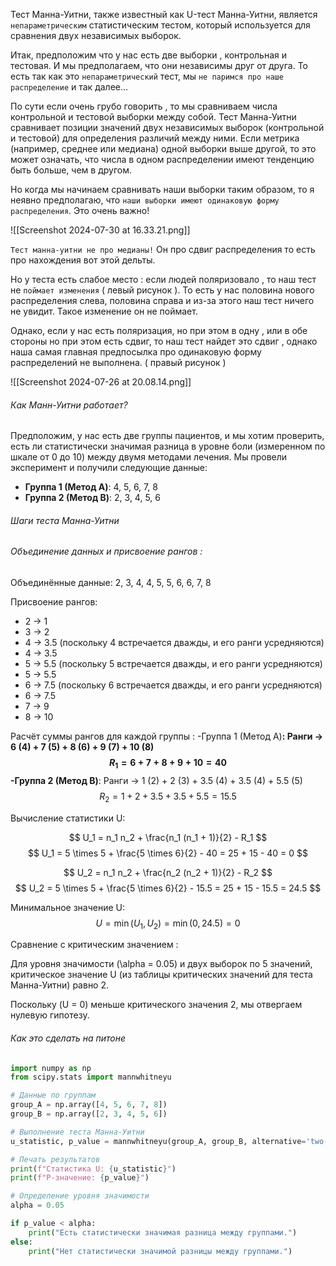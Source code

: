 Тест Манна-Уитни, также известный как U-тест Манна-Уитни, является `непараметрическим`
статистическим тестом, который используется для сравнения двух независимых выборок. 

Итак, предположим что у нас есть две выборки , контрольная и тестовая. И мы предполагаем, что они независимы друг от друга. То есть так как это `непараметрический` тест, мы `не паримся про наше распределение` и так далее... 

По сути  если очень грубо говорить , то мы сравниваем числа контрольной и тестовой выборки между собой.   Тест Манна-Уитни сравнивает позиции значений двух независимых выборок (контрольной и тестовой) для определения различий между ними. Если метрика (например, среднее или медиана) одной выборки выше другой, то это может означать, что числа в одном распределении имеют тенденцию быть больше, чем в другом.

Но когда мы начинаем сравнивать наши выборки таким образом, то я неявно предполагаю, что `наши выборки имеют одинаковую форму распределения`. Это очень важно!

![[Screenshot 2024-07-30 at 16.33.21.png]]

`Тест манна-уитни не про медианы!` Он про сдвиг распределения то есть про нахождения вот этой дельты. 

Но у теста есть слабое место : если людей поляризовало , то наш тест не `поймает изменения` ( левый рисунок ). То есть у нас половина нового распределения слева, половина справа и из-за этого наш тест ничего не увидит. Такое изменение он не поймает. 

Однако, если у нас есть поляризация, но при этом в одну , или в обе стороны но при этом есть сдвиг, то наш тест найдет это сдвиг , однако наша самая главная предпосылка про одинаковую форму распределений не выполнена. ( правый рисунок )

![[Screenshot 2024-07-26 at 20.08.14.png]]

<h6>Как Манн-Уитни работает?</h6>

Предположим, у нас есть две группы пациентов, и мы хотим проверить, есть ли статистически значимая разница в уровне боли (измеренном по шкале от 0 до 10) между двумя методами лечения. Мы провели эксперимент и получили следующие данные:

- **Группа 1 (Метод A)**: 4, 5, 6, 7, 8
- **Группа 2 (Метод B)**: 2, 3, 4, 5, 6
 
 <h6>Шаги теста Манна-Уитни</h6>
<h6>Объединение данных и присвоение рангов :</h6>
Объединённые данные: 2, 3, 4, 4, 5, 5, 6, 6, 7, 8

Присвоение рангов:
   - 2 → 1
   - 3 → 2
   - 4 → 3.5 (поскольку 4 встречается дважды, и его ранги усредняются)
   - 4 → 3.5
   - 5 → 5.5 (поскольку 5 встречается дважды, и его ранги усредняются)
   - 5 → 5.5
   - 6 → 7.5 (поскольку 6 встречается дважды, и его ранги усредняются)
   - 6 → 7.5
   - 7 → 9
   - 8 → 10

Расчёт суммы рангов для каждой группы :
   -Группа 1 (Метод A)**: Ранги → 6 (4) + 7 (5) + 8 (6) + 9 (7) + 10 (8)
     $$
     R_1 = 6 + 7 + 8 + 9 + 10 = 40
     $$
   -Группа 2 (Метод B)**: Ранги → 1 (2) + 2 (3) + 3.5 (4) + 3.5 (4) + 5.5 (5)
     $$
     R_2 = 1 + 2 + 3.5 + 3.5 + 5.5 = 15.5
     $$

Вычисление статистики U:

   $$
   U_1 = n_1 n_2 + \frac{n_1 (n_1 + 1)}{2} - R_1
$$
   $$
   U_1 = 5 \times 5 + \frac{5 \times 6}{2} - 40 = 25 + 15 - 40 = 0
$$

$$
   U_2 = n_1 n_2 + \frac{n_2 (n_2 + 1)}{2} - R_2
$$
$$
   U_2 = 5 \times 5 + \frac{5 \times 6}{2} - 15.5 = 25 + 15 - 15.5 = 24.5
$$

Минимальное значение U:
$$
   U = \min(U_1, U_2) = \min(0, 24.5) = 0
$$

Сравнение с критическим значением :

Для уровня значимости \(\alpha = 0.05\) и двух выборок по 5 значений, критическое значение U (из таблицы критических значений для теста Манна-Уитни) равно 2.

Поскольку \(U = 0\) меньше критического значения 2, мы отвергаем нулевую гипотезу.

<h6>Как это сделать на питоне</h6>

```python
import numpy as np
from scipy.stats import mannwhitneyu

# Данные по группам
group_A = np.array([4, 5, 6, 7, 8])
group_B = np.array([2, 3, 4, 5, 6])

# Выполнение теста Манна-Уитни
u_statistic, p_value = mannwhitneyu(group_A, group_B, alternative='two-sided')

# Печать результатов
print(f"Статистика U: {u_statistic}")
print(f"P-значение: {p_value}")

# Определение уровня значимости
alpha = 0.05

if p_value < alpha:
    print("Есть статистически значимая разница между группами.")
else:
    print("Нет статистически значимой разницы между группами.")

```

